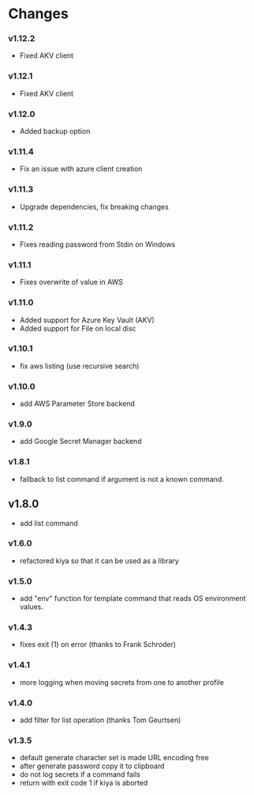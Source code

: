 # Changes

### v1.12.2

- Fixed AKV client

### v1.12.1

- Fixed AKV client

### v1.12.0

- Added backup option

### v1.11.4

- Fix an issue with azure client creation

### v1.11.3

- Upgrade dependencies, fix breaking changes

### v1.11.2

- Fixes reading password from Stdin on Windows

### v1.11.1

- Fixes overwrite of value in AWS

### v1.11.0

- Added support for Azure Key Vault (AKV)
- Added support for File on local disc

### v1.10.1

- fix aws listing (use recursive search)

### v1.10.0

- add AWS Parameter Store backend

### v1.9.0

- add Google Secret Manager backend

### v1.8.1

- fallback to list command if argument is not a known command.

## v1.8.0

- add list command

### v1.6.0

- refactored kiya so that it can be used as a library

### v1.5.0

- add "env" function for template command that reads OS environment values.

### v1.4.3

- fixes exit (1) on error (thanks to Frank Schroder)

### v1.4.1

- more logging when moving secrets from one to another profile

### v1.4.0

- add filter for list operation (thanks Tom Geurtsen)

### v1.3.5

- default generate character set is made URL encoding free
- after generate password copy it to clipboard
- do not log secrets if a command fails
- return with exit code 1 if kiya is aborted 
